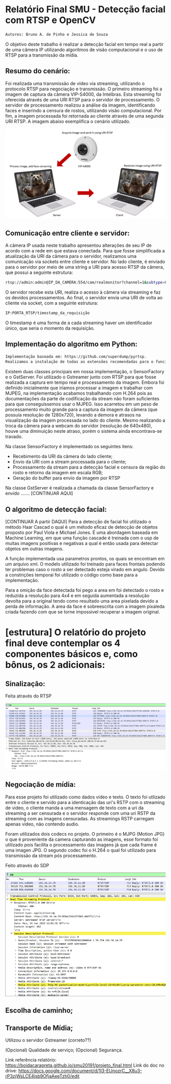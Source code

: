 # Relatório Final SMU - Detecção facial com RTSP e OpenCV

```sh
Autores: Bruno A. de Pinho e Jessica de Souza
```

O objetivo deste trabalho é realizar a detecção facial em tempo real a partir de uma câmera IP utilizando algoritmos de visão computacional e o uso de RTSP para a transmissão da mídia.

## Resumo do cenário:
Foi realizada uma transmissão de vídeo via streaming, utilizando o protocolo RTSP para negociação e transmissão. O primeiro streaming foi a imagem de captura da câmera VIP-S4000, da Intelbras. Esta streaming foi oferecida através de uma URI RTSP para o servidor de processamento. O servidor de processamento realizou a análise da imagem, identificando faces e inserindo a censura de rostos, utilizando visão computacional. Por fim, a imagem processada foi retornada ao cliente através de uma segunda URI RTSP. A imagem abaixo exemplifica o cenário utilizado.
 

[![CenarioRede](https://github.com/jessicasouzajds/SMU/blob/face_detect/Images/cenario.png)](https://github.com/jessicasouzajds/SMU/blob/face_detect/Images/cenario.png) 
 
## Comunicação entre cliente e servidor:

A câmera IP usada neste trabalho apresentou alterações de seu IP de acordo com a rede em que estava conectada. Para que fosse simplificada a atualização da URI da câmera para o servidor, realizamos uma comunicação via sockets entre cliente e servidor. No lado cliente, é enviado para o servidor por meio de uma string a URI para acesso RTSP da câmera, que possui a seguinte estrutura:

```sh
rtsp://admin:admin@IP_DA_CAMERA:554/cam/realmonitor?channel=1&subtype=0
```
O servidor recebe esta URI, realiza o acesso à câmera via streaming e faz os devidos processamentos. Ao final, o servidor envia uma URI de volta ao cliente via socket, com a seguinte estrutura:

```sh
IP:PORTA_RTSP/timestamp_da_requisição
```
O timestamp é uma forma de a cada streaming haver um identificador único, que seria o momento da requisição.

## Implementação do algoritmo em Python:

```sh
Implementação baseada em: https://github.com/superdump/pyrtsp.
Realizamos a instalação de todas as extensões recomendadas para o funcionamento do programa.
```

Existem duas classes principais em nossa implementação, o SensorFactory e o GstServer. Foi utilizado o Gstreamer junto com RTSP para que fosse realizada a captura em tempo real e processamento da imagem. Embora foi definido inicialmente que iríamos processar a imagem e trabalhar com MJPEG, na implementação acabamos trabalhando com H.264 pois as documentações da parte de codificação da stream não foram suficientes para que conseguíssemos usar o MJPEG. Isso acarretou em um peso de processamento muito grande para a captura da imagem da câmera (que possuía resolução de 1280x720), levando a demora e atrasos na visualização da imagem processada no lado do cliente. Mesmo realizando a troca da câmera para a webcam do servidor (resolução de 640x480), houve uma diminuição neste atraso, porém o sistema ainda encontrava-se travado.

Na classe SensorFactory é implementado os seguintes itens:
- Recebimento da URI da câmera do lado cliente;
- Envio da URI com a stream processada para o cliente;
- Processamento da stream para a detecção facial e censura da região do rosto e retorno da imagem em escala RGB;
- Geração do buffer para envio da imagem por RTSP

Na classe GstServer é realizada a chamada da classe SensorFactory e envido ....... [CONTINUAR AQUI]


## O algoritmo de detecção facial:
[CONTINUAR A partir DAQUI]
Para a detecção de facial foi utilizado o método Haar Cascad o qual é um método eficaz de detecção de objetos proposto por Paul Viola e Michael Jones. É uma abordagem baseada em Machine Learning, em que uma função cascade é treinada com o usp de muitas imagens positivas e negativas a qual é então usada para detectar objetos em outras imagens.

A função implementada usa parametros prontos, os quais se encontram em um arquivo xml. O modelo utilizado foi treinado para faces frontais podendo ter problemas caso o rosto a ser detectado esteja virado em angulo. Devido a constrições temporai foi utilizado o código como base para a implementação.

Para a omição da face detectada foi pego a area em foi detectado o rosto e reduzida a resolução para 4x4 e em seguida aumentada a resolução devolta para a original tendo como resultado uma area pixelada devido a perda de informação. A area da face é sobreescrita com a imagem pixaleda criada fazendo com que se torne impossivel recuperar a imagem original.


# [estrutura] O relatório do projeto final deve contemplar os 4 componentes básicos e, como bônus, os 2 adicionais:

## Sinalização:
Feita através do RTSP

[![CenarioRtsp](https://github.com/jessicasouzajds/SMU/blob/face_detect/Images/wire-rtsp.PNG)](https://github.com/jessicasouzajds/SMU/blob/face_detect/Images/wire-rtsp.PNG) 

## Negociação de mídia:
Para esse projeto foi utilizado como dados video e texto. O texto foi utlizado entre o cliente e servido para a identicação das uri's RSTP com o streaming de video, o cliente manda a uma mensagem de texto com a uri da streaming a ser censurada e o servidor responde com uma uri RSTP da streaming com as imagens censuradas. As streamings RSTP carregam apenas video, não contendo audio.

Foram utilizados dois codecs no projeto. O primeiro é o MJPG (Motion JPG) o que é proveniente da camera capturando as imagens, esse formato foi utilizado pois facilita o processamento das imagens já que cada frame é uma imagen JPG. O segundo codec foi o H.264 o qual foi utilizado para transmissão da stream pós processamento.

Feito através do SDP

[![Cenariosdp](https://github.com/jessicasouzajds/SMU/blob/face_detect/Images/wire-sdp.PNG)](https://github.com/jessicasouzajds/SMU/blob/face_detect/Images/wire-sdp.PNG) 


## Escolha de caminho;

## Transporte de Mídia;
Utilizou o servidor Gstreamer (correto??)


(Opcional) Qualidade de serviço;
(Opcional) Segurança.

Link referência relatório: https://boidacarapreta.github.io/smu20191/projeto_final.html
Link do doc no drive: https://docs.google.com/document/d/1l3-EUnozrC__X8u3-rP3zjWsLCE4jsb9OfjaAeeTzh0/edit
